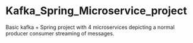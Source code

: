 # Kafka_Spring_Microservice_project
Basic kafka + Spring project with 4 microservices depicting a normal producer consumer streaming of messages.
